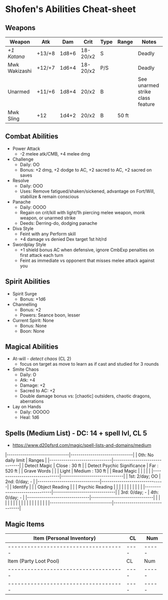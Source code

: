 # Shofen's Abilities Cheat-sheet
## Weapons
| Weapon        | Atk    | Dam   | Crit     | Type | Range | Notes
|---------------|--------|-------|----------|------|-------|------------
| *+1 Katana*   | +13/+8 | 1d8+6 | 18-20/x2 | S    |       | Deadly
| Mwk Wakizashi | +12/+7 | 1d6+4 | 18-20/x2 | P/S  |       | Deadly
| Unarmed       | +11/+6 | 1d8+4 |    20/x2 | B    |       | See unarmed strike class feature
| Mwk Sling     | +12    | 1d4+2 |    20/x2 | B    | 50 ft |

## Combat Abilities
- Power Attack
    - -2 melee atk/CMB, +4 melee dmg
- Challenge
    - Daily: OO
    - Bonus: +2 dmg, +2 dodge to AC, +2 sacred to AC, +2 sacred on saves
- Resolve
    - Daily: OOO
    - Uses: Remove fatigued/shaken/sickened, advantage on Fort/Will, stabilize & remain conscious
- Panache
    - Daily: OOOO
    - Regain on crit/kill with light/1h piercing melee weapon, monk weapon, or unarmed strike
    - Deeds: Derring-do, dodging panache
- Diva Style
    - Feint with any Perform skill
    - +4 damage vs denied Dex target 1st hit/rd
- Swordplay Style
    - +1 shield bonus AC when defensive, ignore CmbExp penalties on first attack each turn
    - Feint as immediate vs opponent that misses melee attack against you

## Spirit Abilities
- Spirit Surge
    - Bonus: +1d6
- Channelling
    - Bonus: +2
    - Powers: Seance boon, lesser
- Current Spirit: None
    - Bonus: None
    - Boon: None

## Magical Abilities
- At-will - *detect chaos* (CL 2)
    - focus on target as move to learn as if cast and studied for 3 rounds
- Smite Chaos
    - Daily: O
    - Atk: +4
    - Damage: +2
    - Sacred to AC: +2
    - Double damage bonus vs: [chaotic] outsiders, chaotic dragons, aberrations
- Lay on Hands
    - Daily: OOOOO
    - Heal: 1d6

## Spells (Medium List) - DC: 14 + spell lvl, CL 5
- https://www.d20pfsrd.com/magic/spell-lists-and-domains/medium

|-------------------------------|-------------------------------|
| 0th: No daily limit           | Ranges                        |
|-------------------------------|-------------------------------|
| Detect Magic                  | Close  :  30 ft               |
| Detect Psychic Significance   | Far    : 520 ft               |
| Grave Words                   |                               |
| Light                         | Medium : 130 ft               |
| Read Magic                    |                               |
|                               |                               |
|-------------------------------|-------------------------------|
| 1st: 2/day; OO                | 2nd: 0/day; -                 |
|-------------------------------|-------------------------------|
| Identify                      |                               |
| Object Reading                |                               |
| Psychic Reading               |                               |
|                               |                               |
|                               |                               |
|                               |                               |
|-------------------------------|-------------------------------|
| 3rd: 0/day; -                 | 4th: 0/day; -                 |
|-------------------------------|-------------------------------|
|                               |                               |
|                               |                               |
|                               |                               |
|                               |                               |
|                               |                               |
|                               |                               |
|-------------------------------|-------------------------------|

## Magic Items
| Item (Personal Inventory)          | CL | Num |
|------------------------------------|----|-----|
|------------------------------------|----|-----|
| Item (Party Loot Pool)             | CL | Num |
|------------------------------------|----|-----|
|------------------------------------|----|-----|
